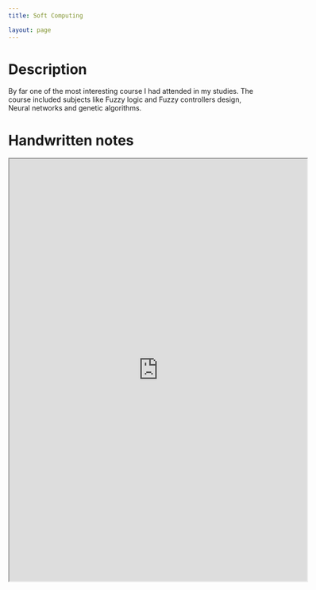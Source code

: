```yaml
---
title: Soft Computing

layout: page
---
```


# Description
By far one of the most interesting course I had attended in my studies. 
The course included subjects like Fuzzy logic and Fuzzy controllers design, Neural networks and genetic algorithms.

# Handwritten notes

<iframe src="https://drive.google.com/file/d/1IJGW0NL-FaeDw5EdpHjfqWU4CrictIZL/preview" width=600 height=850></iframe>

